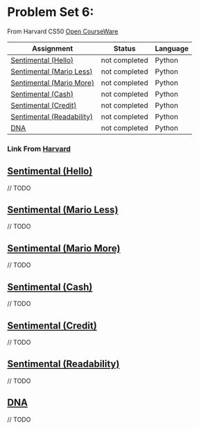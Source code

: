 # Problem Set 6:
From Harvard CS50 [Open CourseWare](https://cs50.harvard.edu/x/2021/)


| Assignment                   |    Status     |     Language    |
| ---------------------------- | ------------- | --------------- |
| [Sentimental (Hello)](https://cs50.harvard.edu/x/2021/psets/6/hello/)                | not completed |     Python       | 
| [Sentimental (Mario Less)](https://cs50.harvard.edu/x/2021/psets/6/mario/less/)                | not completed |     Python       |         
| [Sentimental (Mario More)](https://cs50.harvard.edu/x/2021/psets/6/mario/more/)                | not completed |      Python       |
| [Sentimental (Cash)](https://cs50.harvard.edu/x/2021/psets/6/cash/)                | not completed |     Python       | 
| [Sentimental (Credit)](https://cs50.harvard.edu/x/2021/psets/6/credit/)                | not completed |     Python       |         
| [Sentimental (Readability)](https://cs50.harvard.edu/x/2021/psets/6/readability/)                | not completed |      Python       |
| [DNA](https://cs50.harvard.edu/x/2021/psets/6/dna/)                | not completed |     Python       |



### Link From [Harvard](https://cs50.harvard.edu/college/2020/fall/psets/)

## [Sentimental (Hello)](https://cs50.harvard.edu/x/2021/psets/6/hello/)
// TODO
## [Sentimental (Mario Less)](https://cs50.harvard.edu/x/2021/psets/6/mario/less/)
// TODO
## [Sentimental (Mario More)](https://cs50.harvard.edu/x/2021/psets/6/mario/more/)
// TODO
## [Sentimental (Cash)](https://cs50.harvard.edu/x/2021/psets/6/cash/)
// TODO
## [Sentimental (Credit)](https://cs50.harvard.edu/x/2021/psets/6/credit/)
// TODO
## [Sentimental (Readability)](https://cs50.harvard.edu/x/2021/psets/6/readability/)
// TODO
## [DNA](https://cs50.harvard.edu/x/2021/psets/6/dna/)
// TODO

